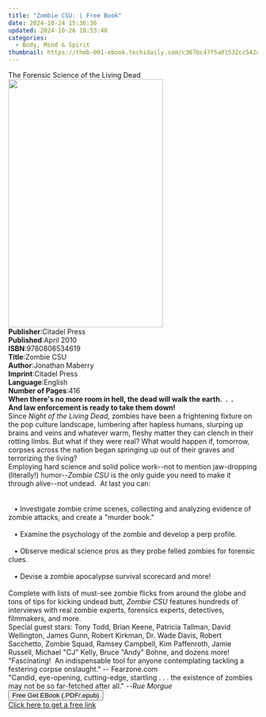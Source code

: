 ```yaml
---
title: "Zombie CSU: | Free Book"
date: 2024-10-24 15:36:36
updated: 2024-10-26 10:53:48
categories:
  - Body, Mind & Spirit
thumbnail: https://thmb-001-ebook.techidaily.com/c367bc47f5a01532cc542def4ccca071dbe87ee0569d522f62884bbfceaa2733.jpg
---
```

<main id="book-container">
  <div class="flex flex-col">
    <div class="book-brief flex-1 py-6 px-4 sm:p-6 md:py-10 md:px-8">
      <!-- brief-->
      <div class="book-brief-main">The Forensic Science of the Living Dead</div>
    </div>
    <div
      class="book-meta-info flex-1 grid gap-4 col-start-1 col-end-3 row-start-1 sm:mb-6 sm:grid-cols-4 lg:gap-6 lg:col-start-2 lg:row-end-6 lg:row-span-6 lg:mb-0"
    >
      <div
        class="book-meta-info-left place-content-center mt-4 p-4 text-sm leading-6 col-start-2 col-span-2 dark:text-slate-400"
      >
        <img
          class="w-full h-500 object-cover rounded-lg sm:h-255 sm:col-span-2 lg:col-span-full"
          src="https://img-001-ebook.techidaily.com/b4f87b77d3b9da5192afa9a77603791f9bf919ff0ba39bc166b2e1d611ca413e.jpg"
          alt=""
          width="312"
          height="500"
        />
      </div>
      <div
        class="book-meta-info-right mt-2 col-start-1 row-start-2 col-span-3 self-center"
      >
        <!-- meta data  -->
        <div class="flex flex-col px-4 md:px-8">
          <div class="flex-1">
            <strong>Publisher</strong>:<span class="px-2">Citadel Press</span>
          </div>
          <div class="flex-1">
            <strong>Published</strong>:<span class="px-2">April 2010</span>
          </div>
          <div class="flex-1">
            <strong>ISBN</strong>:<span class="px-2">9780806534619</span>
          </div>
          <div class="flex-1">
            <strong>Title</strong>:<span class="px-2">Zombie CSU</span>
          </div>
          <div class="flex-1">
            <strong>Author</strong>:<span class="px-2">Jonathan Maberry</span>
          </div>
          <div class="flex-1">
            <strong>Imprint</strong>:<span class="px-2">Citadel Press</span>
          </div>
          <div class="flex-1">
            <strong>Language</strong>:<span class="px-2">English</span>
          </div>
          <div class="flex-1">
            <strong>Number of Pages</strong>:<span class="px-2">416</span>
          </div>
        </div>
      </div>
    </div>
    <div class="book-description flex-1 py-6 px-4 sm:p-6 md:py-10 md:px-8">
      <div class="book-description-main">
        <div accordion-content="" id="description">
          <b
            >When there's no more room in hell, the dead will walk the
            earth.&nbsp; .&nbsp; .</b
          ><br /><b>And law enforcement is ready to take them down!</b>
          <br />Since <i>Night of the Living Dead,</i> zombies have been a
          frightening fixture on the pop culture landscape, lumbering after
          hapless humans, slurping up brains and veins and whatever warm, fleshy
          matter they can clench in their rotting limbs. But what if they were
          real? What would happen if, tomorrow, corpses across the nation began
          springing up out of their graves and terrorizing the living?
          <br />Employing hard science and solid police work--not to mention
          jaw-dropping (literally!) humor--<i>Zombie CSU</i> is the only guide
          you need to make it through alive--not undead.&nbsp; At last you can:
          <br />&nbsp; <br /><br />&nbsp;&nbsp;&nbsp;•&nbsp;Investigate zombie
          crime scenes, collecting and analyzing evidence of zombie attacks, and
          create a "murder book."<br />&nbsp;
          <br />&nbsp;&nbsp;&nbsp;•&nbsp;Examine the psychology of the zombie
          and develop a perp profile.<br />&nbsp;
          <br />&nbsp;&nbsp;&nbsp;•&nbsp;Observe medical science pros as they
          probe felled zombies for forensic clues.<br />&nbsp;
          <br />&nbsp;&nbsp;&nbsp;•&nbsp;Devise a zombie apocalypse survival
          scorecard and more!<br /><br />Complete with lists of must-see zombie
          flicks from around the globe and tons of tips for kicking undead butt,
          <i>Zombie CSU </i>features hundreds of interviews with real zombie
          experts, forensics experts, detectives, filmmakers, and more.
          <br />Special guest stars: Tony Todd, Brian Keene, Patricia Tallman,
          David Wellington, James Gunn, Robert Kirkman, Dr. Wade Davis, Robert
          Sacchetto, Zombie Squad, Ramsey Campbell, Kim Paffenroth, Jamie
          Russell, Michael "CJ" Kelly, Bruce "Andy" Bohne, and dozens
          more!&nbsp;&nbsp; <br />"Fascinating!&nbsp; An indispensable tool for
          anyone contemplating tackling a festering corpse onslaught." --
          Fearzone.com <br />"Candid, eye-opening, cutting-edge, startling . . .
          the existence of zombies may not be so far-fetched after all." --<i
            >Rue Morgue</i
          >
        </div>
        <div class="accordion-fader"></div>
      </div>
    </div>
    <div class="book-excerpts flex-1 py-6 px-4 sm:p-6 md:py-10 md:px-8"></div>
    <div
      class="book-about-author flex-1 py-6 px-4 sm:p-6 md:py-10 md:px-8"
    ></div>
    <div class="book-free-get flex-1 py-6 px-4 sm:p-6 md:py-10 md:px-8">
      <button
        id="btn-free-get"
        class="bg-blue-500 hover:bg-blue-700 text-white font-bold py-2 px-4 rounded"
      >
        Free Get EBook (.PDF/.epub)
      </button>
      <div id="countdown-display" class="px-2 text-lg mt-2"></div>
      <a
        id="free-link"
        class="hidden bg-blue-500 hover:bg-blue-700 text-white font-bold py-2 px-4 rounded"
        href="https://www.ebooks.com/en-us/book/209726757/zombie-csu/jonathan-maberry/"
        target="_blank"
        >Click here to get a free link</a
      >
    </div>
    <script>
      let countdownTime = 0;
      let countdownInterval = null;
      document
        .getElementById('btn-free-get')
        .addEventListener('click', startCountdown);
      function startCountdown() {
        countdownTime = new Date().getTime() + 60000 * 3;
        countdownInterval = setInterval(updateCountdown, 1000);
        document.getElementById('btn-free-get').disabled = true;
        document
          .getElementById('btn-free-get')
          .classList.add('bg-gray-500', 'cursor-not-allowed');
      }
      function updateCountdown() {
        let currentTime = new Date().getTime();
        let timeLeft = countdownTime - currentTime;
        let secondsLeft = Math.floor(timeLeft / 1000);
        document.getElementById('countdown-display').innerHTML =
          `Remaining time: ${secondsLeft} seconds.`;
        if (secondsLeft <= 0) {
          clearInterval(countdownInterval);
          document.getElementById('btn-free-get').classList.add('hidden');
          document.getElementById('free-link').classList.remove('hidden');
          document.getElementById('countdown-display').innerHTML = '';
        }
      }
    </script>
  </div>
</main>
